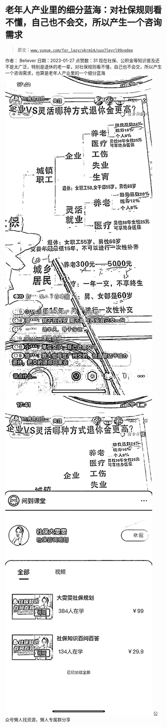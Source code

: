 # 老年人产业里的细分蓝海：对社保规则看不懂，自己也不会交，所以产生一个咨询需求

> 原文：[`www.yuque.com/for_lazy/xkrm14/uux7leyrl99vqdep`](https://www.yuque.com/for_lazy/xkrm14/uux7leyrl99vqdep)

<ne-p id="u7804c815" data-lake-id="u7804c815"><ne-text id="ueb2dcb24">作者： Believer</ne-text></ne-p> <ne-p id="uc25583bd" data-lake-id="uc25583bd"><ne-text id="u6fd007fa">日期：2023-01-27</ne-text></ne-p> <ne-p id="ufe4bbf0e" data-lake-id="ufe4bbf0e"><ne-text id="uf559e9e4">点赞数：</ne-text><ne-text id="u695a9652" ne-bold="true">31</ne-text></ne-p> <ne-hole id="u250cb3f5" data-lake-id="u250cb3f5"><ne-card data-card-name="hr" data-card-type="block" id="b5FWn" data-event-boundary="card"><ne-p id="u1c09c51a" data-lake-id="u1c09c51a"><ne-text id="u08a0e08d">现在社保、公积金等知识普及还不是太广泛，特别是退休的老一辈，对社保规则看不懂，自己也不会交，所以产生一个咨询需求，也算是老年人产业里的一个细分蓝海</ne-text></ne-p> <ne-p id="u1d2da3c1" data-lake-id="u1d2da3c1"><ne-card data-card-name="image" data-card-type="inline" id="thCZe" data-event-boundary="card">![](img/c3040083be0b1e79bce02d89e830bd32.png)</ne-card></ne-p> <ne-p id="uda38a5ee" data-lake-id="uda38a5ee"><ne-card data-card-name="image" data-card-type="inline" id="drImc" data-event-boundary="card">![](img/29314ef669771b9cdbca96e838932df8.png)</ne-card></ne-p> <ne-hole id="ubb1cfaeb" data-lake-id="ubb1cfaeb"><ne-card data-card-name="hr" data-card-type="block" id="UK4Z9" data-event-boundary="card"><ne-p id="u493297fb" data-lake-id="u493297fb"><ne-text id="u31cf389a">公众号懒人找资源，懒人专属群分享</ne-text></ne-p></ne-card></ne-hole></ne-card></ne-hole>